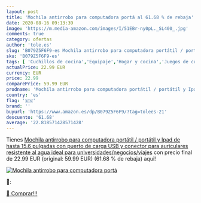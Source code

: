 ```yaml
---
layout: post
title: 'Mochila antirrobo para computadora portá al 61.68 % de rebaja'
date: 2020-08-16 09:13:39
image: 'https://m.media-amazon.com/images/I/51EBr-ny0pL._SL400_.jpg'
comments: true
category: ofertas
author: 'tole.es'
slug: 'B079Z5F6F9-es Mochila antirrobo para computadora portátil / portátil y...'
sku: 'B079Z5F6F9-es'
tags: [ 'Cuchillos de cocina','Equipaje','Hogar y cocina','Juegos de cuchillos de cocina','Mochilas','Mochilas tipo casual','Utensilios de cocina','mochila', ]
actualPrice: 22.99 EUR
currency: EUR
price: 22.99
comparePrice: 59.99 EUR
prodname: 'Mochila antirrobo para computadora portátil / portátil y Ipad de hasta 15.6 pulgadas  con puerto de carga USB y conector para auriculares  resistente al agua  ideal para universidades/negocios/viajes'
country: 'es'
flag: '🇪🇸'
brand: ''
buyurl: 'https://www.amazon.es/dp/B079Z5F6F9/?tag=tolees-21'
descuento: '61.68'
average: '22.818571428571428'
---
```


Tienes [Mochila antirrobo para computadora portátil / portátil y Ipad de hasta 15.6 pulgadas  con puerto de carga USB y conector para auriculares  resistente al agua  ideal para universidades/negocios/viajes](https://www.amazon.es/dp/B079Z5F6F9/?tag=tolees-21) con precio final de  22.99 EUR (original: 59.99 EUR) (61.68 %  de rebaja) aqui!

[![Mochila antirrobo para computadora portá](https://m.media-amazon.com/images/I/51EBr-ny0pL._SL400_.jpg)](https://www.amazon.es/dp/B079Z5F6F9/?tag=tolees-21)

🔎:


[🛒 Comprar!!!](https://www.amazon.es/dp/B079Z5F6F9/?tag=tolees-21)
